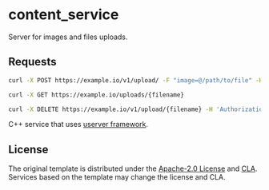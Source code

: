 # content_service
Server for images and files uploads.
## Requests
```sh
curl -X POST https://example.io/v1/upload/ -F "image=@/path/to/file" -H 'Authorization: Token {some_token}'
```
```sh
curl -X GET https://example.io/uploads/{filename}
```
```sh
curl -X DELETE https://example.io/v1/upload/{filename} -H 'Authorization: Token {some_token}'
```

C++ service that uses [userver framework](https://github.com/userver-framework/userver).

## License

The original template is distributed under the [Apache-2.0 License](https://github.com/userver-framework/userver/blob/develop/LICENSE)
and [CLA](https://github.com/userver-framework/userver/blob/develop/CONTRIBUTING.md). Services based on the template may change
the license and CLA.

